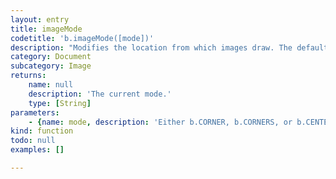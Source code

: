 ```yaml
---
layout: entry
title: imageMode
codetitle: 'b.imageMode([mode])'
description: "Modifies the location from which images draw. The default mode is imageMode(CORNER), which specifies the location to be the upper left corner and uses the fourth and fifth parameters of image() to set the image's width and height. The syntax imageMode(CORNERS) uses the second and third parameters of image() to set the location of one corner of the image and uses the fourth and fifth parameters to set the opposite corner. Use imageMode(CENTER) to draw images centered at the given x and y position.\nIf no parameter is passed the currently set mode is returned as String."
category: Document
subcategory: Image
returns:
    name: null
    description: 'The current mode.'
    type: [String]
parameters:
    - {name: mode, description: 'Either b.CORNER, b.CORNERS, or b.CENTER.', optional: true, type: [String]}
kind: function
todo: null
examples: []

---
```

